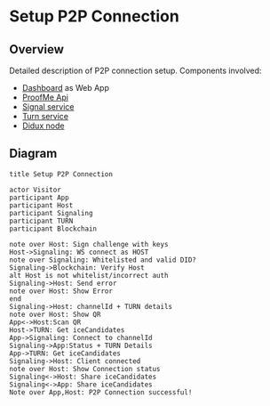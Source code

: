 # Setup P2P Connection

## Overview

Detailed description of P2P connection setup.
Components involved:

* [Dashboard](components_checkout.md) as Web App
* [ProofMe Api](components_api.md)
* [Signal service](components_signalling.md)
* [Turn service](components_turn.md)
* [Didux node](components_node.md)

## Diagram

```websequencediagrams
title Setup P2P Connection

actor Visitor
participant App
participant Host
participant Signaling
participant TURN
participant Blockchain

note over Host: Sign challenge with keys
Host->Signaling: WS connect as HOST
note over Signaling: Whitelisted and valid DID?
Signaling->Blockchain: Verify Host
alt Host is not whitelist/incorrect auth
Signaling->Host: Send error
note over Host: Show Error
end 
Signaling->Host: channelId + TURN details
note over Host: Show QR
App<->Host:Scan QR
Host->TURN: Get iceCandidates
App->Signaling: Connect to channelId
Signaling->App:Status + TURN Details
App->TURN: Get iceCandidates
Signaling->Host: Client connected
note over Host: Show Connection status
Signaling<->Host: Share iceCandidates
Signaling<->App: Share iceCandidates
Note over App,Host: P2P Connection successful!
```
